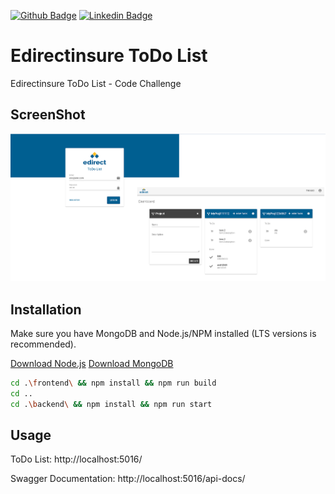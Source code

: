 [![Github Badge](https://img.shields.io/badge/-Github-000?style=flat-square&logo=Github&logoColor=white&link=https://github.com/thiagocc)](https://github.com/thiagocc)
[![Linkedin Badge](https://img.shields.io/badge/-LinkedIn-blue?style=flat-square&logo=Linkedin&logoColor=white&link=https://www.linkedin.com/in/thiagolino-costa/)](https://www.linkedin.com/in/thiagolino-costa/)

# Edirectinsure ToDo List

Edirectinsure ToDo List - Code Challenge

## ScreenShot

![alt text](https://github.com/thiagocc/edirectinsure-code-challenge/blob/master/print.png?raw=true)

## Installation

Make sure you have MongoDB and Node.js/NPM installed (LTS versions is recommended). 

[Download Node.js](https://nodejs.org)
[Download MongoDB](https://www.mongodb.com/try/download/community)

```bash
cd .\frontend\ && npm install && npm run build
cd ..
cd .\backend\ && npm install && npm run start
```

## Usage

ToDo List: http://localhost:5016/

Swagger Documentation: http://localhost:5016/api-docs/